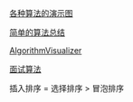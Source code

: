 
[各种算法的演示图](https://visualgo.net/zh)

[简单的算法总结](http://blog.csdn.net/owen1190/article/details/76215932)

[AlgorithmVisualizer](https://github.com/parkjs814/AlgorithmVisualizer)

[面试算法](https://juejin.im/entry/5979bed7f265da3e13573e8c)


插入排序 = 选择排序 > 冒泡排序